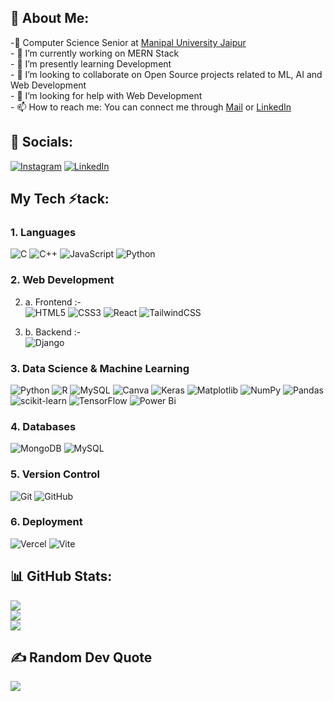 ## 💫 About Me:
-🫡 Computer Science Senior at [Manipal University Jaipur](https://jaipur.manipal.edu/)<br>- 🔭 I’m currently working on MERN Stack<br>- 🌱 I’m presently learning Development<br>- 👯 I’m looking to collaborate on Open Source projects related to ML, AI and Web Development <br>- 🤔 I’m looking for help with Web Development<br>- 📫 How to reach me: You can connect me through [Mail](mailto:jatinbhuria777@gmail.com) or [LinkedIn](https://linkedin.com/in/jatin-bhuria-a20405252/)<br>


## 👾 Socials:
[![Instagram](https://img.shields.io/badge/Instagram-%23E4405F.svg?logo=Instagram&logoColor=white)]((https://www.instagram.com/jatinbhuria_127/)) [![LinkedIn](https://img.shields.io/badge/LinkedIn-%230077B5.svg?logo=linkedin&logoColor=white)](https://linkedin.com/in/jatin-bhuria-a20405252) 

## My Tech ⚡️tack:
### 1. Languages 
![C](https://img.shields.io/badge/c-%2300599C.svg?style=for-the-badge&logo=c&logoColor=white) ![C++](https://img.shields.io/badge/c++-%2300599C.svg?style=for-the-badge&logo=c%2B%2B&logoColor=white) ![JavaScript](https://img.shields.io/badge/javascript-%23323330.svg?style=for-the-badge&logo=javascript&logoColor=%23F7DF1E) ![Python](https://img.shields.io/badge/python-3670A0?style=for-the-badge&logo=python&logoColor=ffdd54)

### 2. Web Development
2. a. Frontend  :-  
![HTML5](https://img.shields.io/badge/html5-%23E34F26.svg?style=for-the-badge&logo=html5&logoColor=white) ![CSS3](https://img.shields.io/badge/css3-%231572B6.svg?style=for-the-badge&logo=css3&logoColor=white) ![React](https://img.shields.io/badge/react-%2320232a.svg?style=for-the-badge&logo=react&logoColor=%2361DAFB) ![TailwindCSS](https://img.shields.io/badge/tailwindcss-%2338B2AC.svg?style=for-the-badge&logo=tailwind-css&logoColor=white)


2. b. Backend  :-  
![Django](https://img.shields.io/badge/django-%23092E20.svg?style=for-the-badge&logo=django&logoColor=white)

### 3. Data Science & Machine Learning
![Python](https://img.shields.io/badge/python-3670A0?style=for-the-badge&logo=python&logoColor=ffdd54) ![R](https://img.shields.io/badge/r-%23276DC3.svg?style=for-the-badge&logo=r&logoColor=white) ![MySQL](https://img.shields.io/badge/mysql-4479A1.svg?style=for-the-badge&logo=mysql&logoColor=white) ![Canva](https://img.shields.io/badge/Canva-%2300C4CC.svg?style=for-the-badge&logo=Canva&logoColor=white) ![Keras](https://img.shields.io/badge/Keras-%23D00000.svg?style=for-the-badge&logo=Keras&logoColor=white) ![Matplotlib](https://img.shields.io/badge/Matplotlib-%23ffffff.svg?style=for-the-badge&logo=Matplotlib&logoColor=black) ![NumPy](https://img.shields.io/badge/numpy-%23013243.svg?style=for-the-badge&logo=numpy&logoColor=white) ![Pandas](https://img.shields.io/badge/pandas-%23150458.svg?style=for-the-badge&logo=pandas&logoColor=white) ![scikit-learn](https://img.shields.io/badge/scikit--learn-%23F7931E.svg?style=for-the-badge&logo=scikit-learn&logoColor=white) ![TensorFlow](https://img.shields.io/badge/TensorFlow-%23FF6F00.svg?style=for-the-badge&logo=TensorFlow&logoColor=white) ![Power Bi](https://img.shields.io/badge/power_bi-F2C811?style=for-the-badge&logo=powerbi&logoColor=black)

### 4. Databases
![MongoDB](https://img.shields.io/badge/MongoDB-%234ea94b.svg?style=for-the-badge&logo=mongodb&logoColor=white) ![MySQL](https://img.shields.io/badge/mysql-4479A1.svg?style=for-the-badge&logo=mysql&logoColor=white)

### 5. Version Control 
![Git](https://img.shields.io/badge/git-%23F05033.svg?style=for-the-badge&logo=git&logoColor=white) ![GitHub](https://img.shields.io/badge/github-%23121011.svg?style=for-the-badge&logo=github&logoColor=white)

### 6. Deployment
![Vercel](https://img.shields.io/badge/vercel-%23000000.svg?style=for-the-badge&logo=vercel&logoColor=white) ![Vite](https://img.shields.io/badge/vite-%23646CFF.svg?style=for-the-badge&logo=vite&logoColor=white)


## 📊 GitHub Stats:
![](https://github-readme-stats.vercel.app/api?username=JatinBhuria&theme=dark&hide_border=false&include_all_commits=true&count_private=false)<br/>
![](https://github-readme-streak-stats.herokuapp.com/?user=JatinBhuria&theme=dark&hide_border=false)<br/>
![](https://github-readme-stats.vercel.app/api/top-langs/?username=JatinBhuria&theme=dark&hide_border=false&include_all_commits=true&count_private=false&layout=compact)

## ✍️ Random Dev Quote
![](https://quotes-github-readme.vercel.app/api?type=vetical&theme=dark)
